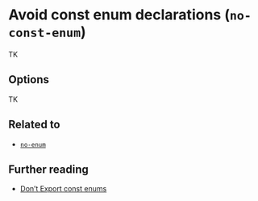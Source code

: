 # Avoid const enum declarations (`no-const-enum`)

TK

## Options

TK

## Related to

- [`no-enum`](./no-enum.md)

## Further reading

- [Don’t Export const enums](https://ncjamieson.com/dont-export-const-enums/)